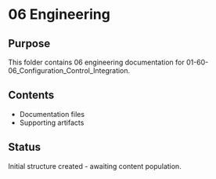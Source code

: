 # 06 Engineering

## Purpose
This folder contains 06 engineering documentation for 01-60-06_Configuration_Control_Integration.

## Contents
- Documentation files
- Supporting artifacts

## Status
Initial structure created - awaiting content population.
